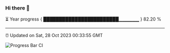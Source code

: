 ### Hi there 👋

⏳ Year progress { ████████████████████████▁▁▁▁▁▁ } 82.20 %

---

⏰ Updated on Sat, 28 Oct 2023 00:33:55 GMT

![Progress Bar CI](https://github.com/Shyam-Makwana/GitHub-Actions-Demo/workflows/Progress%20Bar%20CI/badge.svg)
